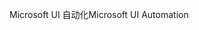 <span data-ttu-id="8214f-101">Microsoft UI 自动化</span><span class="sxs-lookup"><span data-stu-id="8214f-101">Microsoft UI Automation</span></span>
